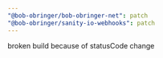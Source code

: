 ```yaml
---
"@bob-obringer/bob-obringer-net": patch
"@bob-obringer/sanity-io-webhooks": patch
---
```


broken build because of statusCode change

